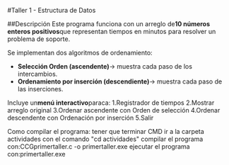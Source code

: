 #Taller 1 - Estructura de Datos

##Descripción
Este programa funciona con un arreglo de**10 números enteros positivos**que representan tiempos en minutos para resolver un problema de soporte.

Se implementan dos algoritmos de ordenamiento:
- **Selección Orden (ascendente)**→ muestra cada paso de los intercambios.
- **Ordenamiento por inserción (descendiente)**→ muestra cada paso de las inserciones.

Incluye un**menú interactivo**paraca:
1.Registrador de tiempos
2.Mostrar arreglo original
3.Ordenar ascendente con Orden de selección
4.Ordenar descendente con Ordenación por inserción
5.Salir


Como compilar el programa:
tener que terminar CMD
ir a la carpeta actividades con el comando "cd actividades"
compilar el programa con:CCGprimertaller.c -o primertaller.exe
ejecutar el programa con:primertaller.exe
